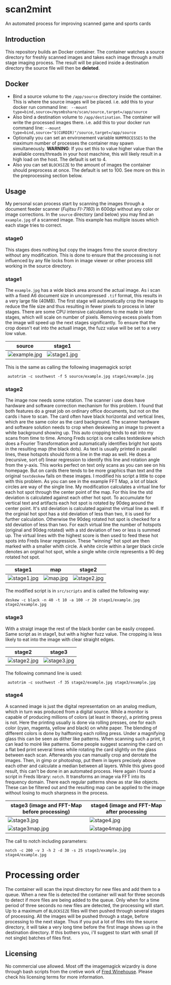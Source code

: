 # scan2mint
An automated process for improving scanned game and sports cards

## Introduction
This repository builds an Docker container. The container watches a source directory for freshly scanned images and takes each image through a multi stage imaging process. The result will be placed inside a destination directory the source file will then be __deleted__.

## Docker

* Bind a source volume to the `/app/source` directory inside the container. This is where the source images will be placed. i.e. add this to your docker run command line: ` --mount type=bind,source=/mysmbshare/scan/source,target=/app/source`
* Also bind a destination volume to `/app/destination`. The container will write the processed images there. i.e. add this to your docker run command line: `--mount type=bind,source="$(CURDIR)"/source,target=/app/source`
* Optionally you can set an environement variable `NUMPROCESSES` to the maximum number of processes the container may spawn simultaneously. __WARNING__: If you set this to value higher value than the available cores/threads in your host maschine, this will likely result in a high load on the host. The default is set to 4.
* Also you can set `BLOCKSIZE` to the amount of images the container should preprocess at once. The default is set to 100. See more on this in the preprocessing section below.

## Usage

My personal scan process start by scanning the images through a document feeder scanner (*Fujitsu FI-7160*) in 600dpi without any color or image corrections. In the `source` directory (and below) you may find an `example.jpg` of a scanned image. This example has multiple issues which each stage tries to correct.

### stage0
This stages does nothing but copy the images frmo the source directory without any modification. This is done to ensure that the processing is not influenced by any file locks from in image viewer or other process still working in the source directory.

### stage1
The `example.jpg` has a wide black area around the actual image. As i scan with a fixed A6 document size in uncompressed `.tif` format, this results in a very large file (40MB). The first stage will automatically crop the image to reduce the file size and thus resulting in fewer pixels to process in later stages. There are some CPU intensive calculations to me made in later stages, which will scale on number of pixels. Removing excess pixels from the image will speed up the next stages significantly. To ensure that the crop doesn't eat into the actuall image, the fuzz value will be set to a very low value.

| source                                                                | stage1                                                      |
|-----------------------------------------------------------------------|-------------------------------------------------------------|
|![example.jpg](docimages/example_source.jpg "source files scaled down")| ![stage1.jpg](docimages/example_stage1.jpg "cropped")       |

This is the same as calling the following imagemagick script

     autotrim -c southwest -f 5 source/example.jpg stage1/example.jpg

### stage2
The image now needs some rotation. The scanner i use does have hardware and software correction mechanism for this problem. I found that both features do a great job on ordinary office documents, but not on the cards i have to scan. The card often have black horizontal and vertical lines, which are the same color as the card background. The scanner hardware and software solution needs to crop when deskewing an image to prevent a white background showing up. This auto cropping tends to eat into my scans from time to time. Among Freds script is one calles textdeskew which does a Fourier Transformation and automatically identifies bright hot spots in the resulting map (the black dots). As text is usually printed in parallel lines, these hotspots should form a line in the map as well. He does a (recursive, sort of) linear regression
to identify this line and rotation angle from the y-axis. This works perfect on text only scans as you can see on his homepage. But on cards there tends to be more graphics than text and the original `textdeskew` fails on these images. I modified his script a little to cope with this problem. As you can see in the example FFT Map, a lot of black circles are way of the single line. My modification calculates a virtual line for each hot spot through the center point of the map. For this line the std deviation is calculated against each other hot spot. To accumulate for vertical text and artifacts each hot spot is rotated by 90deg around the center point. It's std deviation is calculated against the virtual line as well. If the orginial hot spot has a std deviation of less than two, it is used for further calculation. Otherwise the 90deg rotated hot spot is checked for a std deviation of less than two. For each virtual line the number of hotspots (original and 90deg rotated) with a std deviation of two or less is summed up. The virtual lines with the highest score is then used to feed these hot spots into Freds linear regression. These "winning" hot spot are then marked with a smaller whith circle. A white circle within a larger black circle denotes an orginal hot spot, while a single white circle representis a 90 deg rotated hot spot.

| stage1                                                          | map                                                    | stage2                                               |
|-----------------------------------------------------------------|--------------------------------------------------------|------------------------------------------------------|
|![stage1.jpg](docimages/example_stage1.jpg "stage1 scaled down") | ![map.jpg](docimages/example_stage2_map.jpg "FFT Map") |![stage2.jpg](docimages/example_stage2.jpg "cropped") |

The modified script is in `src/scripts` and is called the following way:

    deskew -c black -n 40 -t 10 -a 100 -r 20 stage1/example.jpg stage2/example.jpg


### stage3
With a straigt image the rest of the black border can be easily cropped. Same script as in stage1, but with a higher fuzz value. The cropping is less likely to eat into the image with clear straight edges.

| stage2                                                                | stage3                                                      |
|-----------------------------------------------------------------------|-------------------------------------------------------------|
|![stage2.jpg](docimages/example_stage2.jpg "stage2 scaled down")       | ![stage3.jpg](docimages/example_stage3.jpg "cropped")       |

The following command line is used:

     autotrim -c southwest -f 35 stage2/example.jpg stage3/example.jpg

### stage4
A scanned image is just the digital representation on an analog medium, which in turn was produced from a digital source. While a monitor is capable of producing millions of colors (at least in theory), a printing press is not. Here the printing usually is done via rolling presses, one for each color (cyan, magenta, yellow and black) on white paper. The blending of different colors is done by halftoning each rolling press. Under a magnifying glass this can be seen as dither like patterns. When scanning such a print, it can lead to moiré like patterns. Some people suggest scanning the card on a flat bed print several times while rotating the card slightly on the glass between each scan. Afterwards you can manually crop and derotate the images. Then, in gimp or photoshop, put them in layers precisely above each other and calculate a median between all layers. While this gives good result, this can't be done in an automated process. Here again i found a script in Freds library: `notch`. It transforms an image via FFT into its frequency domain. There each regular patterns show as star like objects. These can be filtered out and the resulting map can be applied to the image without losing to much sharpness in the process.

| stage3 (image and FFT-Map before processing)                          | stage4 (image and FFT-Map after processing                          |
|-----------------------------------------------------------------------|---------------------------------------------------------------------|
|![stage3.jpg](docimages/example_stage3_200.jpg "stage3 detail")        | ![stage4.jpg](docimages/example_stage4_200.jpg "stage4 detail")     |
|![stage3map.jpg](docimages/example_stage3_map.jpg "stage3 fft map")    | ![stage4map.jpg](docimages/example_stage4_map.jpg "stage4 fft map") |

The call to notch including parameters:

    notch -c 200 -v 3 -h 2 -d 30 -s 25 stage3/example.jpg stage4/example.jpg

# Processing order

The container will scan the input directory for new files and add them to a queue. When a new file is detected the container will wait for three seconds to detect if more files are being added to the queue. Only when for a time period of three seconds no new files are detected, the processing will start. Up to a maximum of `BLOCKSIZE` files will then pushed through several stages of processing. All the images will be pushed through a stage, before processing to the next stage. Thus if you put a lot of files into the source directory, it will take a very long time before the first image shows up in the destination directory. If this bothers you, i'll suggest to start with small (if not single) batches of files first.

## Licensing
No commercial use allowed. Most off the imagemagick wizardry is done through bash scripts from the cretive work of [Fred Winehouse](http://www.fmwconcepts.com/imagemagick/index.php). Please check his licensing terms for more information.




